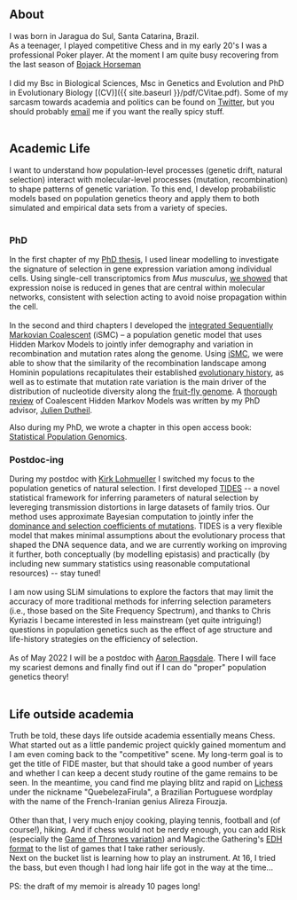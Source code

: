 ## About
I was born in Jaragua do Sul, Santa Catarina, Brazil.
<br>
As a teenager, I played competitive Chess and in my early 20's I was a professional Poker player. At the moment I am quite busy recovering from the last season of [Bojack Horseman](https://www.netflix.com/title/70300800)
<br><br>
I did my Bsc in Biological Sciences, Msc in Genetics and Evolution and PhD in Evolutionary Biology [(CV)]({{ site.baseurl }}/pdf/CVitae.pdf). Some of my sarcasm towards academia and politics can be found on [Twitter](https://twitter.com/gv_barroso), but you should probably [email](gvbarroso@gmail.com) me if you want the really spicy stuff. 
<br><br>
## Academic Life
I want to understand how population-level processes (genetic drift, natural selection) interact with molecular-level processes (mutation, recombination) to shape patterns of genetic variation. To this end, I develop probabilistic models based on population genetics theory and apply them to both simulated and empirical data sets from a variety of species.
<br><br>
### PhD
In the first chapter of my [PhD thesis][phd], I used linear modelling to investigate the signature of selection in gene expression variation among individual cells. Using single-cell transcriptomics from _Mus musculus_, [we showed](https://www.genetics.org/content/208/1/173) that expression noise is reduced in genes that are central within molecular networks, consistent with selection acting to avoid noise propagation within the cell.
<br><br>
In the second and third chapters I developed the [integrated Sequentially Markovian Coalescent][ismc] (iSMC) – a population genetic model that uses Hidden Markov Models to jointly infer demography and variation in recombination and mutation rates along the genome. Using [iSMC][ismc], we were able to show that the similarity of the recombination landscape among Hominin populations recapitulates their established [evolutionary history](https://journals.plos.org/plosgenetics/article?id=10.1371/journal.pgen.1008449), as well as to estimate that mutation rate variation is the main driver of the distribution of nucleotide diversity along the [fruit-fly genome](https://www.biorxiv.org/content/10.1101/2021.09.16.460667v1). A [thorough review](https://arxiv.org/abs/2010.08359) of Coalescent Hidden Markov Models was written by my PhD advisor, [Julien Dutheil](https://www.evolbio.mpg.de/2996577/group_molsysevolution).

Also during my PhD, we wrote a chapter in this open access book: [Statistical Population Genomics](https://link.springer.com/book/10.1007/978-1-0716-0199-0).

### Postdoc-ing
During my postdoc with [Kirk Lohmueller](https://lohmueller.eeb.ucla.edu/) I switched my focus to the population genetics of natural selection. I first developed [TIDES][tides] -- a novel statistical framework for inferring parameters of natural selection by levereging transmission distortions in large datasets of family trios. Our method uses approximate Bayesian computation to jointly infer the [dominance and selection coefficients of mutations](https://www.biorxiv.org/content/10.1101/2021.10.08.463705v2). TIDES is a very flexible model that makes minimal assumptions about the evolutionary process that shaped the DNA sequence data, and we are currently working on improving it further, both conceptually (by modelling epistasis) and practically (by including new summary statistics using reasonable computational resources) -- stay tuned!
<br><br>
I am now using SLiM simulations to explore the factors that may limit the accuracy of more traditional methods for inferring selection parameters (i.e., those based on the Site Frequency Spectrum), and thanks to Chris Kyriazis I became interested in less mainstream (yet quite intriguing!) questions in population genetics such as the effect of age structure and life-history strategies on the efficiency of selection.
<br><br>
As of May 2022 I will be a postdoc with [Aaron Ragsdale](https://apragsdale.github.io/). There I will face my scariest demons and finally find out if I can do "proper" population genetics theory!
<br><br>
## Life outside academia
Truth be told, these days life outside academia essentially means Chess. What started out as a little pandemic project quickly gained momentum and I am even coming back to the "competitive" scene. My long-term goal is to get the title of FIDE master, but that should take a good number of years and whether I can keep a decent study routine of the game remains to be seen. In the meantime, you cand find me playing blitz and rapid on [Lichess](lichess.org) under the nickname "QuebelezaFirula", a Brazilian Portuguese wordplay with the name of the French-Iranian genius Alireza Firouzja.
<br><br>
Other than that, I very much enjoy cooking, playing tennis, football and (of course!), hiking. And if chess would not be nerdy enough, you can add Risk (especially the [Game of Thrones variation](https://boardgamegeek.com/boardgame/179719/risk-game-thrones)) and Magic:the Gathering's [EDH format](https://mtgcommander.net/) to the list of games that I take rather seriously.
<br>
Next on the bucket list is learning how to play an instrument. At 16, I tried the bass, but even though I had long hair life got in the way at the time...
<br><br>
PS: the draft of my memoir is already 10 pages long!

[phd]: https://macau.uni-kiel.de/servlets/MCRFileNodeServlet/dissertation_derivate_00008280/Diss_GVB_Thesis.pdf
[ismc]: https://github.com/gvbarroso/iSMC
[tides]: https://github.com/gvbarroso/ABCDFE

